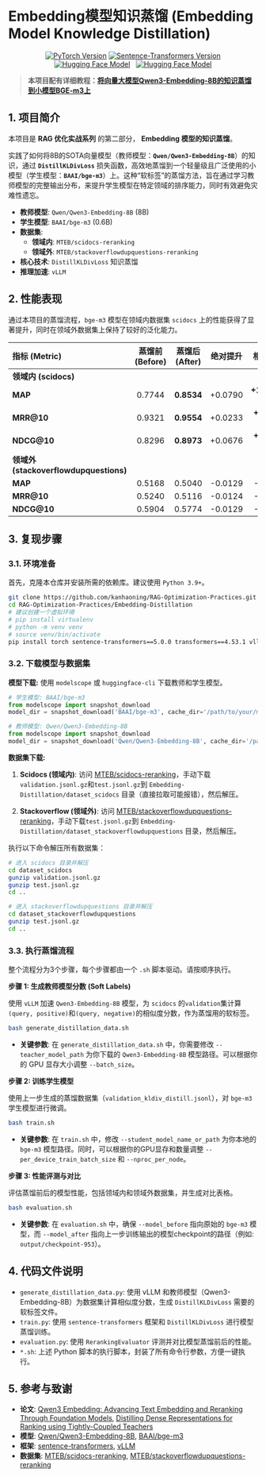 # Embedding模型知识蒸馏 (Embedding Model Knowledge Distillation)

<p align="center">
  <a href="https://pytorch.org/" target="_blank"> <img src="https://img.shields.io/badge/PyTorch-2.6-red.svg" alt="PyTorch Version"></a>
  <a href="https://www.sbert.net/" target="_blank"> <img src="https://img.shields.io/badge/Sentence--Transformers-5.0-blue.svg" alt="Sentence-Transformers Version"></a>
  <a href="https://huggingface.co/Qwen/Qwen3-Embedding-8B" target="_blank"> <img src="https://img.shields.io/badge/%F0%9F%A4%97%20Model-Qwen3--embedding-yellow" alt="Hugging Face Model"></a>
  <a href="https://huggingface.co/BAAI/bge-m3" target="_blank"> <img src="https://img.shields.io/badge/%F0%9F%A4%97%20Model-BGE--m3-yellow" alt="Hugging Face Model"></a>
</p>

> **本项目配有详细教程：[将向量大模型Qwen3-Embedding-8B的知识蒸馏到小模型BGE-m3上](https://zhuanlan.zhihu.com/p/1933693856077026394)**
## 1\. 项目简介

本项目是 **RAG 优化实战系列** 的第二部分， **Embedding 模型的知识蒸馏**。

实践了如何将8B的SOTA向量模型（教师模型：**`Qwen/Qwen3-Embedding-8B`**）的知识，通过 **`DistillKLDivLoss`** 损失函数，高效地蒸馏到一个轻量级且广泛使用的小模型（学生模型：**`BAAI/bge-m3`**）上。这种“软标签”的蒸馏方法，旨在通过学习教师模型的完整输出分布，来提升学生模型在特定领域的排序能力，同时有效避免灾难性遗忘。

  - **教师模型**: `Qwen/Qwen3-Embedding-8B` (8B)
  - **学生模型**: `BAAI/bge-m3` (0.6B)
  - **数据集**:
      - **领域内**: `MTEB/scidocs-reranking`
      - **领域外**: `MTEB/stackoverflowdupquestions-reranking`
  - **核心技术**: `DistillKLDivLoss` 知识蒸馏
  - **推理加速**: `vLLM`

## 2\. 性能表现

通过本项目的蒸馏流程，`bge-m3` 模型在领域内数据集 `scidocs` 上的性能获得了显著提升，同时在领域外数据集上保持了较好的泛化能力。

| 指标 (Metric) | 蒸馏前 (Before) | 蒸馏后 (After) | 绝对提升 | **相对提升** |
| :--- | :---: | :---: | :---: | :---: |
| **领域内 (scidocs)** | | | | |
| **MAP** | 0.7744 | **0.8534** | +0.0790 | **+10.20%** 🚀 |
| **MRR@10** | 0.9321 | **0.9554** | +0.0233 | **+2.50%** 🚀 |
| **NDCG@10** | 0.8296 | **0.8973** | +0.0676 | **+8.15%** 🚀 |
| **领域外 (stackoverflowdupquestions)** | | | | |
| **MAP** | 0.5168 | 0.5040 | -0.0129 | -2.49% |
| **MRR@10** | 0.5240 | 0.5116 | -0.0124 | -2.37% |
| **NDCG@10** | 0.5904 | 0.5774 | -0.0129 | -2.19% |

## 3\. 复现步骤

### 3.1. 环境准备

首先，克隆本仓库并安装所需的依赖库。建议使用 `Python 3.9+`。

```bash
git clone https://github.com/kanhaoning/RAG-Optimization-Practices.git
cd RAG-Optimization-Practices/Embedding-Distillation
# 建议创建一个虚拟环境
# pip install virtualenv
# python -m venv venv
# source venv/bin/activate
pip install torch sentence-transformers==5.0.0 transformers==4.53.1 vllm==0.8.4 datasets tqdm modelscope
```

### 3.2. 下载模型与数据集

**模型下载:**
使用 `modelscope` 或 `huggingface-cli` 下载教师和学生模型。

```python
# 学生模型: BAAI/bge-m3
from modelscope import snapshot_download
model_dir = snapshot_download('BAAI/bge-m3', cache_dir='/path/to/your/models')

# 教师模型: Qwen/Qwen3-Embedding-8B
from modelscope import snapshot_download
model_dir = snapshot_download('Qwen/Qwen3-Embedding-8B', cache_dir='/path/to/your/models')
```

**数据集下载:**

1.  **Scidocs (领域内)**: 访问 [MTEB/scidocs-reranking](https://www.modelscope.cn/datasets/MTEB/scidocs-reranking/files)，手动下载`validation.jsonl.gz`和`test.jsonl.gz`到 `Embedding-Distillation/dataset_scidocs` 目录（直接拉取可能报错），然后解压。

2.  **Stackoverflow (领域外)**: 访问 [MTEB/stackoverflowdupquestions-reranking](https://www.modelscope.cn/datasets/MTEB/stackoverflowdupquestions-reranking/files)，手动下载`test.jsonl.gz`到 `Embedding-Distillation/dataset_stackoverflowdupquestions` 目录，然后解压。

执行以下命令解压所有数据集：

```bash
# 进入 scidocs 目录并解压
cd dataset_scidocs
gunzip validation.jsonl.gz
gunzip test.jsonl.gz
cd ..

# 进入 stackoverflowdupquestions 目录并解压
cd dataset_stackoverflowdupquestions
gunzip test.jsonl.gz
cd ..
```

### 3.3. 执行蒸馏流程

整个流程分为3个步骤，每个步骤都由一个 `.sh` 脚本驱动。请按顺序执行。

**步骤 1: 生成教师模型分数 (Soft Labels)**

使用 `vLLM` 加速 `Qwen3-Embedding-8B` 模型，为 `scidocs` 的`validation`集计算`(query, positive)`和`(query, negative)`的相似度分数，作为蒸馏用的软标签。

```bash
bash generate_distillation_data.sh
```

  - **关键参数**: 在 `generate_distillation_data.sh` 中，你需要修改 `--teacher_model_path` 为你下载的 `Qwen3-Embedding-8B` 模型路径。可以根据你的 GPU 显存大小调整 `--batch_size`。

**步骤 2: 训练学生模型**

使用上一步生成的蒸馏数据集（`validation_kldiv_distill.jsonl`），对 `bge-m3` 学生模型进行微调。

```bash
bash train.sh
```

  - **关键参数**: 在 `train.sh` 中，修改 `--student_model_name_or_path` 为你本地的 `bge-m3` 模型路径。同时，可以根据你的GPU显存和数量调整 `--per_device_train_batch_size` 和 `--nproc_per_node`。

**步骤 3: 性能评测与对比**

评估蒸馏前后的模型性能，包括领域内和领域外数据集，并生成对比表格。

```bash
bash evaluation.sh
```

  - **关键参数**: 在 `evaluation.sh` 中，确保 `--model_before` 指向原始的 `bge-m3` 模型，而 `--model_after` 指向上一步训练输出的模型checkpoint的路径（例如: `output/checkpoint-953`）。

## 4\. 代码文件说明

  - `generate_distillation_data.py`: 使用 vLLM 和教师模型（Qwen3-Embedding-8B）为数据集计算相似度分数，生成 `DistillKLDivLoss` 需要的软标签文件。
  - `train.py`: 使用 `sentence-transformers` 框架和 `DistillKLDivLoss` 进行模型蒸馏训练。
  - `evaluation.py`: 使用 `RerankingEvaluator` 评测并对比模型蒸馏前后的性能。
  - `*.sh`: 上述 Python 脚本的执行脚本，封装了所有命令行参数，方便一键执行。

## 5\. 参考与致谢

  - **论文**: [Qwen3 Embedding: Advancing Text Embedding and Reranking Through Foundation Models](https://arxiv.org/abs/2506.05176v3), [Distilling Dense Representations for Ranking using Tightly-Coupled Teachers](https://arxiv.org/pdf/2010.11386)
  - **模型**: [Qwen/Qwen3-Embedding-8B](https://huggingface.co/Qwen/Qwen3-Embedding-8B), [BAAI/bge-m3](https://huggingface.co/BAAI/bge-m3)
  - **框架**: [sentence-transformers](https://www.sbert.net), [vLLM](https://github.com/vllm-project/vllm)
  - **数据集**: [MTEB/scidocs-reranking](https://huggingface.co/datasets/mteb/scidocs-reranking), [MTEB/stackoverflowdupquestions-reranking](https://huggingface.co/datasets/mteb/stackoverflowdupquestions-reranking)
